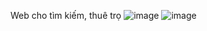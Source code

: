 Web cho tìm kiếm, thuê trọ
![image](https://github.com/Chuong2102/Loka/assets/39906259/6fd1f4ce-d1cf-43f5-8902-d493922605cb)
![image](https://github.com/Chuong2102/Loka/assets/39906259/9025d204-72f5-4f69-8122-59e12a30d87b)
